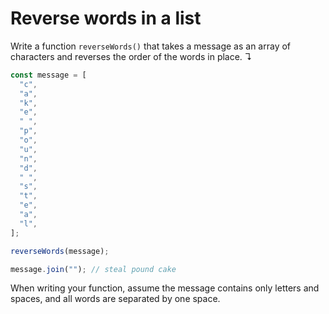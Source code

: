 # Reverse words in a list

Write a function `reverseWords()` that takes a message as an array of characters and reverses the order of the words in place. ↴

```javascript
const message = [
  "c",
  "a",
  "k",
  "e",
  " ",
  "p",
  "o",
  "u",
  "n",
  "d",
  " ",
  "s",
  "t",
  "e",
  "a",
  "l",
];

reverseWords(message);

message.join(""); // steal pound cake
```

When writing your function, assume the message contains only letters and spaces, and all words are separated by one space.
